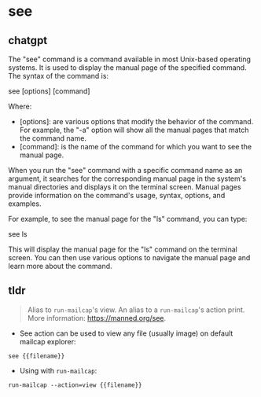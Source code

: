 # see 
## chatgpt 
The "see" command is a command available in most Unix-based operating systems. It is used to display the manual page of the specified command. The syntax of the command is:

see [options] [command]

Where:

- [options]: are various options that modify the behavior of the command. For example, the "-a" option will show all the manual pages that match the command name.
- [command]: is the name of the command for which you want to see the manual page.

When you run the "see" command with a specific command name as an argument, it searches for the corresponding manual page in the system's manual directories and displays it on the terminal screen. Manual pages provide information on the command's usage, syntax, options, and examples.

For example, to see the manual page for the "ls" command, you can type:

see ls

This will display the manual page for the "ls" command on the terminal screen. You can then use various options to navigate the manual page and learn more about the command. 

## tldr 
 
> Alias to `run-mailcap`'s view.
> An alias to a `run-mailcap`'s action print.
> More information: <https://manned.org/see>.

- See action can be used to view any file (usually image) on default mailcap explorer:

`see {{filename}}`

- Using with `run-mailcap`:

`run-mailcap --action=view {{filename}}`
